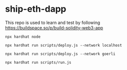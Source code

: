 # ship-eth-dapp

This repo is used to learn and test by following https://buildspace.so/p/build-solidity-web3-app

```
npx hardhat node

npx hardhat run scripts/deploy.js --network localhost

npx hardhat run scripts/deploy.js --network goerli

npx hardhat run scripts/run.js
```
